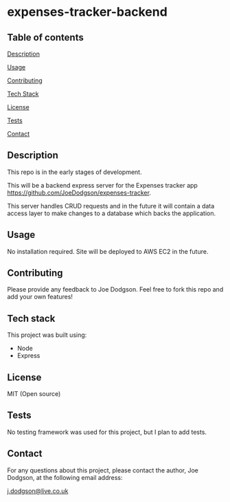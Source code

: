 # expenses-tracker-backend

## Table of contents

[Description](#description)

[Usage](#usage)

[Contributing](#contributing)

[Tech Stack](#tech-stack)

[License](#license)

[Tests](#tests)

[Contact](#contact)


## Description
This repo is in the early stages of development.

This will be a backend express server for the Expenses tracker app https://github.com/JoeDodgson/expenses-tracker.

This server handles CRUD requests and in the future it will contain a data access layer to make changes to a database which backs the application.


## Usage
No installation required. Site will be deployed to AWS EC2 in the future.


## Contributing
Please provide any feedback to Joe Dodgson. Feel free to fork this repo and add your own features!


## Tech stack
This project was built using:
* Node
* Express


## License
MIT (Open source)


## Tests
No testing framework was used for this project, but I plan to add tests.


## Contact
For any questions about this project, please contact the author, Joe Dodgson, at the following email address:

j.dodgson@live.co.uk

